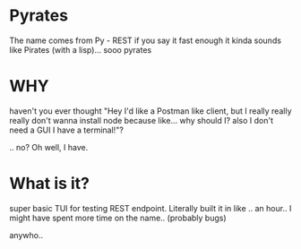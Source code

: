 # Pyrates
The name comes from Py - REST if you say it fast enough it kinda sounds like Pirates (with a lisp)... sooo pyrates

# WHY
haven't you ever thought "Hey I'd like a Postman like client, but I really really really don't wanna install node because like... why should I? also I don't need a GUI I have a terminal!"?

.. no? Oh well, I have.


# What is it?
super basic TUI for testing REST endpoint. Literally built it in like .. an hour.. I might have spent more time on the name.. (probably bugs)

anywho..
